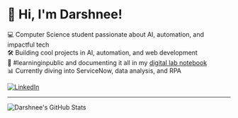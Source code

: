 # 👋 Hi, I'm Darshnee!

💻 Computer Science student passionate about AI, automation, and impactful tech  
🛠️ Building cool projects in AI, automation, and web development  
🌱 #learninginpublic and documenting it all in my [digital lab notebook](#)  
📊 Currently diving into ServiceNow, data analysis, and RPA  

[![LinkedIn](https://img.shields.io/badge/-Let’s%20Connect-blueviolet?style=for-the-badge&logo=linkedin&logoColor=white)](https://www.linkedin.com/in/darshnee-sunderraj-b31987249/)

---

![Darshnee's GitHub Stats](https://github-readme-stats.vercel.app/api?username=darshneesunderraj&show_icons=true&theme=radical&hide_border=true)

